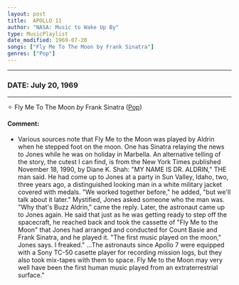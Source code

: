 ```yaml
---
layout: post
title:  APOLLO 11
author: "NASA: Music to Wake Up By"
type: MusicPlaylist
date_modified: 1969-07-20
songs: ["Fly Me To The Moon by Frank Sinatra"]
genres: ["Pop"]
---
```


----
### DATE: July 20, 1969
----
✧ Fly Me To The Moon *by* Frank Sinatra ([Pop](https://www.discogs.com/genre/Pop)) <a target="blank_" href="https://www.discogs.com/Frank-Sinatra-Fly-Me-To-The-Moon/release/10855629">
    <i class="fas fa-compact-disc"
       title="Discogs entry for this song"
       alt="Discogs entry for this song"
       style="font-size: 1.1em;"></i></a>
    

#### Comment:
* Various sources note that Fly Me to the Moon was played by Aldrin when he stepped foot on the moon. One has Sinatra relaying the news to Jones while he was on holiday in Marbella. An alternative telling of the story, the cutest I can find, is from the New York Times published November 18, 1990, by Diane K. Shah: "MY NAME IS DR. ALDRIN," THE man said. He had come up to Jones at a party in Sun Valley, Idaho, two, three years ago, a distinguished looking man in a white military jacket covered with medals. "We worked together before," he added, "but we'll talk about it later." Mystified, Jones asked someone who the man was. "Why that's Buzz Aldrin," came the reply. Later, the astronaut came up to Jones again. He said that just as he was getting ready to step off the spacecraft, he reached back and took the cassette of "Fly Me to the Moon" that Jones had arranged and conducted for Count Basie and Frank Sinatra, and he played it. "The first music played on the moon," Jones says. I freaked." ...The astronauts since Apollo 7 were equipped with a Sony TC-50 casette player for recording mission logs, but they also took mix-tapes with them to space. Fly Me to the Moon may very well have been the first human music played from an extraterrestrial surface."



<br/>
<center>
	<a target="_blank"
	   href="https://twitter.com/intent/tweet?hashtags=Space,NASA,Playlist,NASAWakeupCalls,SpaceProgram&text=🚀 {{ page.author}}, '{{ page.songs.first }}' {{ page.title }}, {{ page.date | date: '%B %d, %Y' }}, {{ site.url }}{{ page.url }}&via=nasawakeupcalls"><i class="fab fa-twitter" title="Tweet this page" alt="Tweet this page" style="font-size: 1.3em;"></i></a>
	&nbsp; 	<i class="fas fa-user-astronaut" style="font-size: 1.5em;"></i> &nbsp;
    <a id="custom_amazon_link"
       type="amzn" search="#"
       category="popular music">
    <i class="fab fa-amazon" style="font-size: 1.3em;"></i></a>
</center>

<!-- Randomly resolve an individual entry from a song array -->
<script src="/assets/javascript/seedrandom.min.js"></script>
<script>
  var wake_me_up = ["Fly Me To The Moon by Frank Sinatra"];
  var prng = new Math.seedrandom();
  function randomSong() {
    song = wake_me_up[Math.floor(Math.random() * wake_me_up.length)];
    var amazon_link = document.getElementById("custom_amazon_link");
    amazon_link.setAttribute("search", song);
  }
  window.onload = randomSong();
</script>
